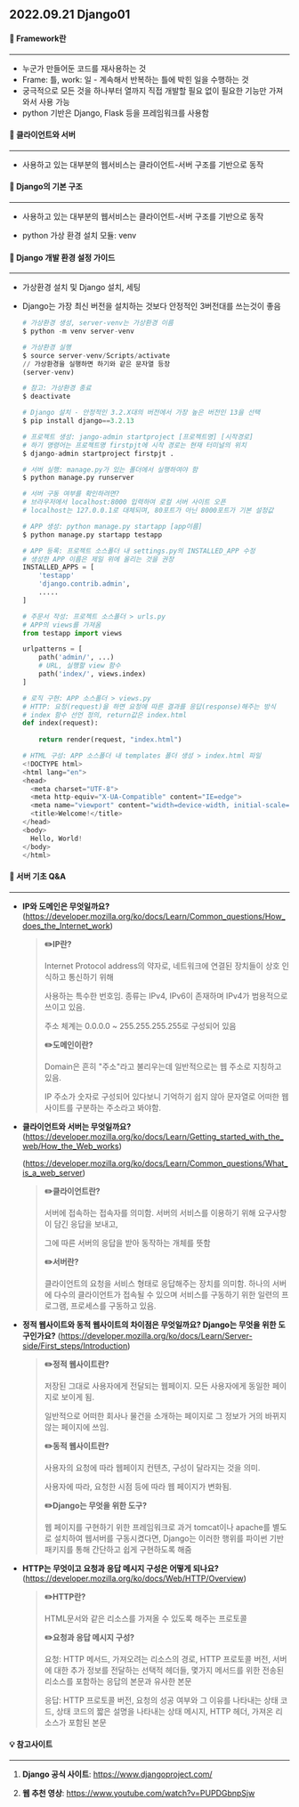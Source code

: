 ## 2022.09.21 Django01



#### 📌 Framework란

---

- 누군가 만들어둔 코드를 재사용하는 것
- Frame: 틀, work: 일 - 계속해서 반복하는 틀에 박힌 일을 수행하는 것
- 궁극적으로 모든 것을 하나부터 열까지 직접 개발할 필요 없이 필요한 기능만 가져와서 사용 가능
- python 기반은 Django, Flask 등을 프레임워크를 사용함



#### 📌 클라이언트와 서버

---

- 사용하고 있는 대부분의 웹서비스는 클라이언트-서버 구조를 기반으로 동작



#### 📌 Django의 기본 구조

---

- 사용하고 있는 대부분의 웹서비스는 클라이언트-서버 구조를 기반으로 동작

- python 가상 환경 설치 모듈: venv



#### 📌 Django 개발 환경 설정 가이드

---

- 가상환경 설치 및 Django 설치, 세팅

- Django는 가장 최신 버전을 설치하는 것보다 안정적인 3버전대를 쓰는것이 좋음

  ```python
  # 가상환경 생성, server-venv는 가상환경 이름
  $ python -m venv server-venv
  
  # 가상환경 실행
  $ source server-venv/Scripts/activate
  // 가상환경을 실행하면 하기와 같은 문자열 등장
  (server-venv)
  
  # 참고: 가상환경 종료
  $ deactivate
  
  # Django 설치 - 안정적인 3.2.X대의 버전에서 가장 높은 버전인 13을 선택
  $ pip install django==3.2.13 
  
  # 프로젝트 생성: jango-admin startproject [프로젝트명] [시작경로]
  # 하기 명령어는 프로젝트명 firstpjt에 시작 경로는 현재 터미널의 위치
  $ django-admin startproject firstpjt .
  
  # 서버 실행: manage.py가 있는 폴더에서 실행하여야 함
  $ python manage.py runserver
  
  # 서버 구동 여부를 확인하려면?
  # 브라우저에서 localhost:8000 입력하여 로컬 서버 사이트 오픈
  # localhost는 127.0.0.1로 대체되며, 80포트가 아닌 8000포트가 기본 설정값
  
  # APP 생성: python manage.py startapp [app이름]
  $ python manage.py startapp testapp
  
  # APP 등록: 프로젝트 소스폴더 내 settings.py의 INSTALLED_APP 수정
  # 생성한 APP 이름은 제일 위에 올리는 것을 권장
  INSTALLED_APPS = [
      'testapp'
      'django.contrib.admin',
      .....
  ]
  
  # 주문서 작성: 프로젝트 소스폴더 > urls.py
  # APP의 views를 가져옴
  from testapp import views
  
  urlpatterns = [
      path('admin/', ...)
      # URL, 실행할 view 함수
      path('index/', views.index)
  ]
  
  # 로직 구현: APP 소스폴더 > views.py
  # HTTP: 요청(request)을 하면 요청에 따른 결과를 응답(response)해주는 방식
  # index 함수 선언 정의, return값은 index.html
  def index(request):
      
      return render(request, "index.html")
  
  # HTML 구성: APP 소스폴더 내 templates 폴더 생성 > index.html 파일
  <!DOCTYPE html>
  <html lang="en">
  <head>
    <meta charset="UTF-8">
    <meta http-equiv="X-UA-Compatible" content="IE=edge">
    <meta name="viewport" content="width=device-width, initial-scale=1.0">
    <title>Welcome!</title>
  </head>
  <body>
    Hello, World!
  </body>
  </html>
  ```

  

#### 📌 서버 기초 Q&A

---

- **IP와 도메인은 무엇일까요?**
  (https://developer.mozilla.org/ko/docs/Learn/Common_questions/How_does_the_Internet_work)

  > **✏️IP란?**
  >
  > Internet Protocol address의 약자로, 네트워크에 연결된 장치들이 상호 인식하고 통신하기 위해
  >
  > 사용하는 특수한 번호임. 종류는 IPv4, IPv6이 존재하며 IPv4가 범용적으로 쓰이고 있음.
  >
  > 주소 체계는 0.0.0.0 ~ 255.255.255.255로 구성되어 있음
  >
  > 
  >
  > **✏️도메인이란?**
  >
  > Domain은 흔히 "주소"라고 불리우는데 일반적으로는 웹 주소로 지칭하고 있음.
  >
  > IP 주소가 숫자로 구성되어 있다보니 기억하기 쉽지 않아 문자열로 어떠한 웹사이트를 구분하는 주소라고 봐야함.

  

- **클라이언트와 서버는 무엇일까요?**
  (https://developer.mozilla.org/ko/docs/Learn/Getting_started_with_the_web/How_the_Web_works)

  (https://developer.mozilla.org/ko/docs/Learn/Common_questions/What_is_a_web_server)

  > **✏️클라이언트란?**
  >
  > 서버에 접속하는 접속자를 의미함. 서버의 서비스를 이용하기 위해 요구사항이 담긴 응답을 보내고,
  >
  > 그에 따른 서버의 응답을 받아 동작하는 개체를 뜻함
  >
  > 
  >
  > **✏️서버란?**
  >
  > 클라이언트의 요청을 서비스 형태로 응답해주는 장치를 의미함. 하나의 서버에 다수의 클라이언트가 접속될 수 있으며 서비스를 구동하기 위한 일련의 프로그램, 프로세스를 구동하고 있음.



- **정적 웹사이트와 동적 웹사이트의 차이점은 무엇일까요? Django는 무엇을 위한 도구인가요?**
  (https://developer.mozilla.org/ko/docs/Learn/Server-side/First_steps/Introduction)

  > **✏️정적 웹사이트란?**
  >
  > 저장된 그대로 사용자에게 전달되는 웹페이지. 모든 사용자에게 동일한 페이지로 보이게 됨.
  >
  > 일반적으로 어떠한 회사나 물건을 소개하는 페이지로 그 정보가 거의 바뀌지 않는 페이지에 쓰임.
  >
  > 
  >
  > **✏️동적 웹사이트란?**
  >
  > 사용자의 요청에 따라 웹페이지 컨텐츠, 구성이 달라지는 것을 의미.
  >
  > 사용자에 따라, 요청한 시점 등에 따라 웹 페이지가 변화됨. 
  >
  > 
  >
  > **✏️Django는 무엇을 위한 도구?**
  >
  > 웹 페이지를 구현하기 위한 프레임워크로 과거 tomcat이나 apache를 별도로 설치하여 웹서버를 구동시켰다면, Django는 이러한 행위를 파이썬 기반 패키지를 통해 간단하고 쉽게 구현하도록 해줌



- **HTTP는 무엇이고 요청과 응답 메시지 구성은 어떻게 되나요?**
  (https://developer.mozilla.org/ko/docs/Web/HTTP/Overview)

  > **✏️HTTP란?**
  >
  > HTML문서와 같은 리소스를 가져올 수 있도록 해주는 프로토콜
  >
  > 
  >
  > **✏️요청과 응답 메시지 구성?**
  >
  > 요청: HTTP 메서드, 가져오려는 리소스의 경로, HTTP 프로토콜 버전, 서버에 대한 추가 정보를 전달하는 선택적 헤더들, 몇가지 메서드를 위한 전송된 리소스를 포함하는 응답의 본문과 유사한 본문
  >
  > 응답: HTTP 프로토콜 버전, 요청의 성공 여부와 그 이유를 나타내는 상태 코드, 상태 코드의 짧은 설명을 나타내는 상태 메시지, HTTP 헤더, 가져온 리소스가 포함된 본문





#### 💡 참고사이트

---

1. **Django 공식 사이트**: https://www.djangoproject.com/

2. **웹 추천 영상**: https://www.youtube.com/watch?v=PUPDGbnpSjw